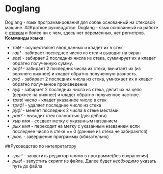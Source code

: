 # Doglang
Doglang - язык программирования для собак основанный на стековой машине.
##Краткое руководство:
Doglang - язык основанный на работе с [стеком](https://ru.wikipedia.org/wiki/%D0%A1%D1%82%D0%B5%D0%BA) и более ни с чем, здесь нет переменных, нет регистров.
<br>**Комманды языка:**
* *тяф!* - осуществляет ввод данных и кладет их в стек
* *гав!* - забирает последнее число из стек и выводит на экран
* *вов!* - забирает 2 последних числа из стека, суммирует их и кладет обратно полученную сумму.
* *ваф!* - забирает 2 последних числа из стека, вычитает их (из верхнего нижнее) и кладет обратно полученную разность.
* *ряф* -  забирает 2 последних числа из стека, умножает их и кладет обратно полученное произведение
* *вуф* - забирает 2 последних числа из стека, делит их на цело (верхнее на нижнее) и кладет обратно полученное частное.
* *тряв! число* - кладет указанное число в стек
* *тряф!* - удаляет последнее число из стека
* *руф!* - меняет последних 2 числа в стеке местами
* *рав?* - выводит стек полностью (для дебага)
* *хыр имя* - создает метку с указанным названием
* *рых имя* - переходит на метку с указанным названием если последнее число в стеке == 0 (данные из стека не забираются)
* *рюх.* - завершение программы (обязательно)

##Руководство по интепретатору
* *груг!* - запустить редактор прямо в программе(без сохранения).
* *рыв!* - запустить скрипт из файла. Далее будет необходимо указать путь до фвйла
